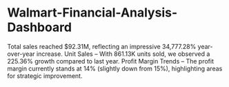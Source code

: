 # Walmart-Financial-Analysis-Dashboard
 Total sales reached $92.31M, reflecting an impressive 34,777.28% year-over-year increase. Unit Sales – With 861.13K units sold, we observed a 225.36% growth compared to last year. Profit Margin Trends – The profit margin currently stands at 14% (slightly down from 15%), highlighting areas for strategic improvement. 
